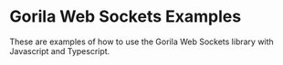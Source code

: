 # Gorila Web Sockets Examples

These are examples of how to use the Gorila Web Sockets library with Javascript and Typescript.
